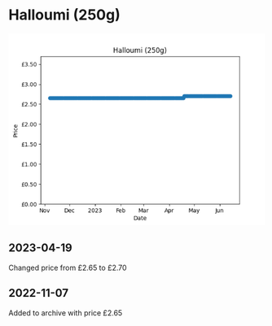 # Halloumi (250g)
![](charts/product-65186011.png)
## 2023-04-19
Changed price from £2.65 to £2.70
## 2022-11-07
Added to archive with price £2.65